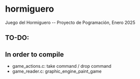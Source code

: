 # hormiguero
Juego del Hormiguero -- Proyecto de Pogramación, Enero 2025


## TO-DO: 

## In order to compile
- game_actions.c: take command / drop command
- game_reader.c: graphic_engine_paint_game

